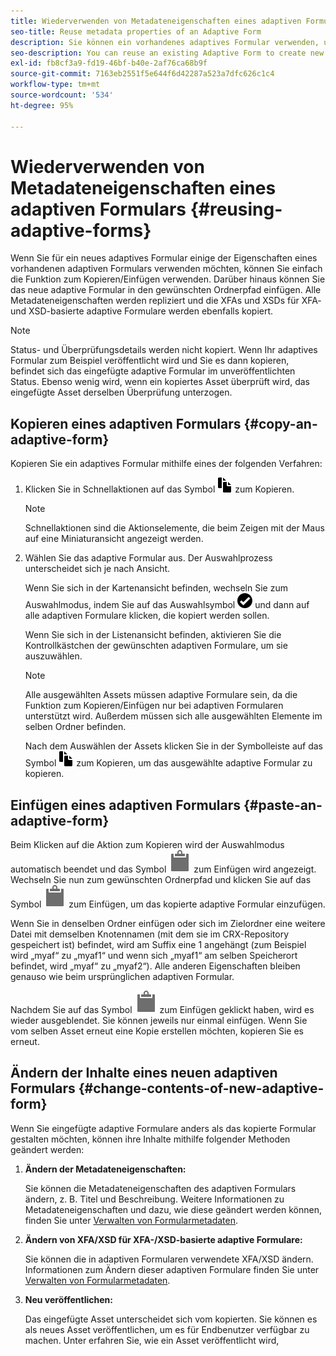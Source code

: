 ```yaml
---
title: Wiederverwenden von Metadateneigenschaften eines adaptiven Formulars
seo-title: Reuse metadata properties of an Adaptive Form
description: Sie können ein vorhandenes adaptives Formular verwenden, um neue adaptive Formulare zu erstellen.
seo-description: You can reuse an existing Adaptive Form to create new Adaptive Forms.
exl-id: fb8cf3a9-fd19-46bf-b40e-2af76ca68b9f
source-git-commit: 7163eb2551f5e644f6d42287a523a7dfc626c1c4
workflow-type: tm+mt
source-wordcount: '534'
ht-degree: 95%

---
```


# Wiederverwenden von Metadateneigenschaften eines adaptiven Formulars {#reusing-adaptive-forms}

Wenn Sie für ein neues adaptives Formular einige der Eigenschaften eines vorhandenen adaptiven Formulars verwenden möchten, können Sie einfach die Funktion zum Kopieren/Einfügen verwenden. Darüber hinaus können Sie das neue adaptive Formular in den gewünschten Ordnerpfad einfügen. Alle Metadateneigenschaften werden repliziert und die XFAs und XSDs für XFA- und XSD-basierte adaptive Formulare werden ebenfalls kopiert.

>[!NOTE]
>
>Status- und Überprüfungsdetails werden nicht kopiert. Wenn Ihr adaptives Formular zum Beispiel veröffentlicht wird und Sie es dann kopieren, befindet sich das eingefügte adaptive Formular im unveröffentlichten Status. Ebenso wenig wird, wenn ein kopiertes Asset überprüft wird, das eingefügte Asset derselben Überprüfung unterzogen.

## Kopieren eines adaptiven Formulars {#copy-an-adaptive-form}

Kopieren Sie ein adaptives Formular mithilfe eines der folgenden Verfahren:

1. Klicken Sie in Schnellaktionen auf das Symbol ![aem6forms_copy](assets/aem6forms_copy.png) zum Kopieren.

   >[!NOTE]
   >
   >Schnellaktionen sind die Aktionselemente, die beim Zeigen mit der Maus auf eine Miniaturansicht angezeigt werden.

1. Wählen Sie das adaptive Formular aus. Der Auswahlprozess unterscheidet sich je nach Ansicht.

   Wenn Sie sich in der Kartenansicht befinden, wechseln Sie zum Auswahlmodus, indem Sie auf das Auswahlsymbol ![aem6forms_check-circle](assets/aem6forms_check-circle.png) und dann auf alle adaptiven Formulare klicken, die kopiert werden sollen.

   Wenn Sie sich in der Listenansicht befinden, aktivieren Sie die Kontrollkästchen der gewünschten adaptiven Formulare, um sie auszuwählen.

   >[!NOTE]
   >
   >Alle ausgewählten Assets müssen adaptive Formulare sein, da die Funktion zum Kopieren/Einfügen nur bei adaptiven Formularen unterstützt wird. Außerdem müssen sich alle ausgewählten Elemente im selben Ordner befinden.

   Nach dem Auswählen der Assets klicken Sie in der Symbolleiste auf das Symbol ![aem6forms_copy](assets/aem6forms_copy.png) zum Kopieren, um das ausgewählte adaptive Formular zu kopieren.

## Einfügen eines adaptiven Formulars {#paste-an-adaptive-form}

Beim Klicken auf die Aktion zum Kopieren wird der Auswahlmodus automatisch beendet und das Symbol ![Paste](assets/Smock_Paste_18_N.svg) zum Einfügen wird angezeigt. Wechseln Sie nun zum gewünschten Ordnerpfad und klicken Sie auf das Symbol ![Paste](assets/Smock_Paste_18_N.svg) zum Einfügen, um das kopierte adaptive Formular einzufügen.

Wenn Sie in denselben Ordner einfügen oder sich im Zielordner eine weitere Datei mit demselben Knotennamen (mit dem sie im CRX-Repository gespeichert ist) befindet, wird am Suffix eine 1 angehängt (zum Beispiel wird „myaf“ zu „myaf1“ und wenn sich „myaf1“ am selben Speicherort befindet, wird „myaf“ zu „myaf2“). Alle anderen Eigenschaften bleiben genauso wie beim ursprünglichen adaptiven Formular.

Nachdem Sie auf das Symbol ![Paste](assets/Smock_Paste_18_N.svg) zum Einfügen geklickt haben, wird es wieder ausgeblendet. Sie können jeweils nur einmal einfügen. Wenn Sie vom selben Asset erneut eine Kopie erstellen möchten, kopieren Sie es erneut.

## Ändern der Inhalte eines neuen adaptiven Formulars {#change-contents-of-new-adaptive-form}

Wenn Sie eingefügte adaptive Formulare anders als das kopierte Formular gestalten möchten, können ihre Inhalte mithilfe folgender Methoden geändert werden:

1. **Ändern der Metadateneigenschaften:**

   Sie können die Metadateneigenschaften des adaptiven Formulars ändern, z. B. Titel und Beschreibung. Weitere Informationen zu Metadateneigenschaften und dazu, wie diese geändert werden können, finden Sie unter [Verwalten von Formularmetadaten](manage-form-metadata.md).

1. **Ändern von XFA/XSD für XFA-/XSD-basierte adaptive Formulare:**

   Sie können die in adaptiven Formularen verwendete XFA/XSD ändern. Informationen zum Ändern dieser adaptiven Formulare finden Sie unter [Verwalten von Formularmetadaten](manage-form-metadata.md).

1. **Neu veröffentlichen:**

   Das eingefügte Asset unterscheidet sich vom kopierten. Sie können es als neues Asset veröffentlichen, um es für Endbenutzer verfügbar zu machen. Unter <!-- see [Publishing and unpublishing forms](publishing-unpublishing-forms.md) --> erfahren Sie, wie ein Asset veröffentlicht wird,
